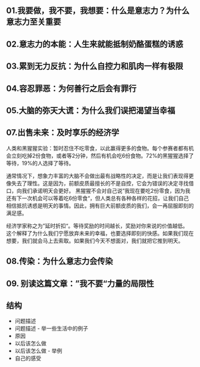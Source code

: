 ## 01.我要做，我不要，我想要：什么是意志力？为什么意志力至关重要
## 02.意志力的本能：人生来就能抵制奶酪蛋糕的诱惑
## 03.累到无力反抗：为什么自控力和肌肉一样有极限

## 04.容忍罪恶：为何善行之后会有罪行
## 05.大脑的弥天大谎：为什么我们误把渴望当幸福



## 07.出售未来：及时享乐的经济学
人类和黑猩猩实验：暂时忍住不吃零食，以此赢得更多的食物。每个参赛者都有机会立刻吃掉2份食物，或者等2分钟，然后有机会吃6份食物。72%的黑猩猩选择了等待，19%的人选择了等待。

通常情况下，想象力丰富的大脑不会做出最有战略性的决定，而是让我们表现得更像失去了理性。这是因为，前额皮质最擅长的不是自控，它会为错误的决定寻找借口，向我们承诺明天会更好。
黑猩猩不会对自己说”我现在要吃2份零食，因为我还有下一次机会可以等着吃6份零食“，但人类总有各种各样的花招，让我们自己相信抵抗诱惑是明天的事情。因此，拥有巨大前额皮质的我们，会一再屈服即刻的满足感。

经济学家称之为”延时折扣“。等待奖励的时间越长，奖励对你来说的价值越低。
这个解释了为什么我们宁愿放弃未来的幸福，也要选择即刻的快感。如果我们现在想要，我们就会马上去索取。如果我们今天不想面对，我们就把它推到明天。


## 08.传染：为什么意志力会传染

## 09. 别读这篇文章：”我不要“力量的局限性


## 结构
- 问题描述
- 问题描述 - 举一些生活中的例子
- 原因
- 以后该怎么做
- 以后该怎么做 - 举例
- 自己的感受